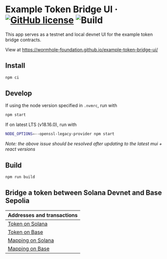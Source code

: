 # Example Token Bridge UI &middot; [![GitHub license](https://img.shields.io/badge/license-Apache2.0-blue.svg)](https://github.com/wormhole-foundation/example-token-bridge-ui/blob/main/LICENSE) ![Build](https://github.com/wormhole-foundation/example-token-bridge-ui/actions/workflows/build.yaml/badge.svg)

This app serves as a testnet and local devnet UI for the example token bridge contracts.

View at https://wormhole-foundation.github.io/example-token-bridge-ui/

## Install

```bash
npm ci
```

## Develop

If using the node version specified in `.nvmrc`, run with

```bash
npm start
```

If on latest LTS (v18.16.0), run with

```bash
NODE_OPTIONS=--openssl-legacy-provider npm start
```

*Note: the above issue should be resolved after updating to the latest mui + react versions*

## Build

```bash
npm run build
```

## Bridge a token between Solana Devnet and Base Sepolia
| Addresses and transactions                                                                               |
| -------------------------------------------------------------------------------------------------------- |
| [Token on Solana](https://explorer.solana.com/address/3YRpKTv3TQpeVVJYWR93aMYEenhaGiiQTAJ994di8GBK?cluster=devnet)
| [Token on Base](https://sepolia.basescan.org/token/0x0e61CE7002BD8361d8699332311c294592af4242)
| [Mapping on Solana](https://explorer.solana.com/tx/57azSLo4G722gPPCbYsx6qXDhJh8DChE9WNPdkFncmJqtCgm2o1ZKZeyE2n9V6FGavqZUrFqFHAbfueqdUbYQw4z?cluster=devnet)
| [Mapping on Base](hhttps://sepolia.basescan.org/tx/0x3e9297483674deb9f71d592671919f5c6a1d347464c3e2a9ca67a6ab7b8c77bd)
